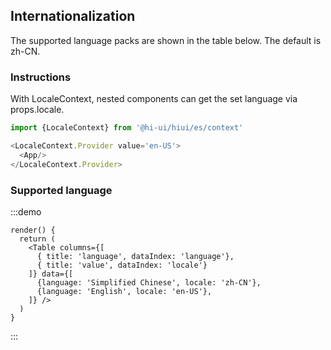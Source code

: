 ## Internationalization

The supported language packs are shown in the table below. The default is zh-CN.

### Instructions
With LocaleContext, nested components can get the set language via props.locale.
```js
import {LocaleContext} from '@hi-ui/hiui/es/context'

<LocaleContext.Provider value='en-US'>
  <App/>
</LocaleContext.Provider>
```

### Supported language
:::demo

```run
render() {
  return (
    <Table columns={[
      { title: 'language', dataIndex: 'language'},
      { title: 'value', dataIndex: 'locale'}
    ]} data={[
      {language: 'Simplified Chinese', locale: 'zh-CN'},
      {language: 'English', locale: 'en-US'},
    ]} />
  )
}
```
:::

